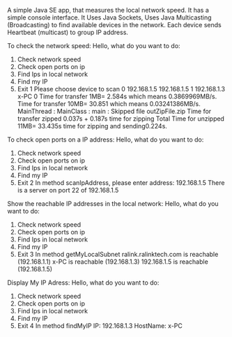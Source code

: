 A simple Java SE app, that measures the local network speed.
It has a simple console interface.
It Uses Java Sockets, 
Uses Java Multicasting (Broadcasting) to find available devices in the network. 
Each device sends Heartbeat (multicast) to group IP address. 

To check the network speed:
Hello, what do you want to do:
1) Check network speed
2) Check open ports on ip
3) Find Ips in local network
4) Find my IP
9) Exit
1
Please choose device to scan
0   192.168.1.5 192.168.1.5
1   192.168.1.3 x-PC
0
Time for transfer 1MB= 2.584s which means 0.3869969MB/s.
Time for transfer 10MB= 30.851 which means 0.03241386MB/s.
MainThread : MainClass : main : Skipped file outZipFile.zip
Time for transfer zipped 0.037s +  0.187s time for zipping
Total Time for unzipped 11MB= 33.435s time for zipping and sending0.224s.

To check open ports on a IP address:
Hello, what do you want to do:
1) Check network speed
2) Check open ports on ip
3) Find Ips in local network
4) Find my IP
9) Exit
2
In method scanIpAddress, please enter address:
192.168.1.5
There is a server on port 22 of 192.168.1.5

Show the reachable IP addresses in the local network:
Hello, what do you want to do:
1) Check network speed
2) Check open ports on ip
3) Find Ips in local network
4) Find my IP
9) Exit
3
In method getMyLocalSubnet
ralink.ralinktech.com is reachable (192.168.1.1)
x-PC is reachable (192.168.1.3)
192.168.1.5 is reachable (192.168.1.5)

Display My IP Adress:
Hello, what do you want to do:
1) Check network speed
2) Check open ports on ip
3) Find Ips in local network
4) Find my IP
9) Exit
4
In method findMyIP
IP: 192.168.1.3
HostName: x-PC
